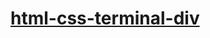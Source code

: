 [html-css-terminal-div](https://dirkarnez.github.io/html-css-terminal-div/)
===========================================================================
